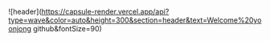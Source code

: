 ![header](https://capsule-render.vercel.app/api?type=wave&color=auto&height=300&section=header&text=Welcome%20yoonjong github&fontSize=90)
